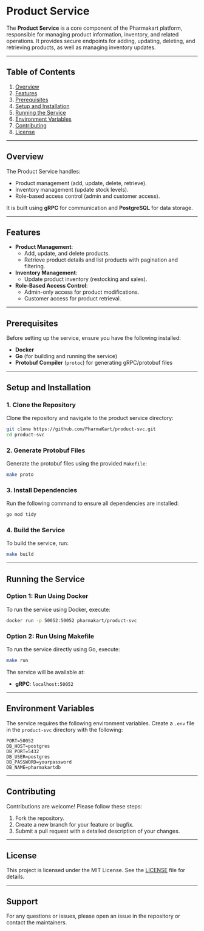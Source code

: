 # Product Service

The **Product Service** is a core component of the Pharmakart platform, responsible for managing product information, inventory, and related operations. It provides secure endpoints for adding, updating, deleting, and retrieving products, as well as managing inventory updates.

---

## Table of Contents
1. [Overview](#overview)
2. [Features](#features)
3. [Prerequisites](#prerequisites)
4. [Setup and Installation](#setup-and-installation)
5. [Running the Service](#running-the-service)
6. [Environment Variables](#environment-variables)
7. [Contributing](#contributing)
8. [License](#license)

---

## Overview

The Product Service handles:
- Product management (add, update, delete, retrieve).
- Inventory management (update stock levels).
- Role-based access control (admin and customer access).

It is built using **gRPC** for communication and **PostgreSQL** for data storage.

---

## Features

- **Product Management**:
  - Add, update, and delete products.
  - Retrieve product details and list products with pagination and filtering.
- **Inventory Management**:
  - Update product inventory (restocking and sales).
- **Role-Based Access Control**:
  - Admin-only access for product modifications.
  - Customer access for product retrieval.

---

## Prerequisites

Before setting up the service, ensure you have the following installed:
- **Docker**
- **Go** (for building and running the service)
- **Protobuf Compiler** (`protoc`) for generating gRPC/protobuf files

---

## Setup and Installation

### 1. Clone the Repository
Clone the repository and navigate to the product service directory:
```bash
git clone https://github.com/PharmaKart/product-svc.git
cd product-svc
```

### 2. Generate Protobuf Files
Generate the protobuf files using the provided `Makefile`:
```bash
make proto
```

### 3. Install Dependencies
Run the following command to ensure all dependencies are installed:
```bash
go mod tidy
```

### 4. Build the Service
To build the service, run:
```bash
make build
```

---

## Running the Service

### Option 1: Run Using Docker
To run the service using Docker, execute:
```bash
docker run -p 50052:50052 pharmakart/product-svc
```

### Option 2: Run Using Makefile
To run the service directly using Go, execute:
```bash
make run
```

The service will be available at:
- **gRPC**: `localhost:50052`

---

## Environment Variables

The service requires the following environment variables. Create a `.env` file in the `product-svc` directory with the following:

```env
PORT=50052
DB_HOST=postgres
DB_PORT=5432
DB_USER=postgres
DB_PASSWORD=yourpassword
DB_NAME=pharmakartdb
```

---

## Contributing

Contributions are welcome! Please follow these steps:
1. Fork the repository.
2. Create a new branch for your feature or bugfix.
3. Submit a pull request with a detailed description of your changes.

---

## License

This project is licensed under the MIT License. See the [LICENSE](LICENSE) file for details.

---

## Support

For any questions or issues, please open an issue in the repository or contact the maintainers.
